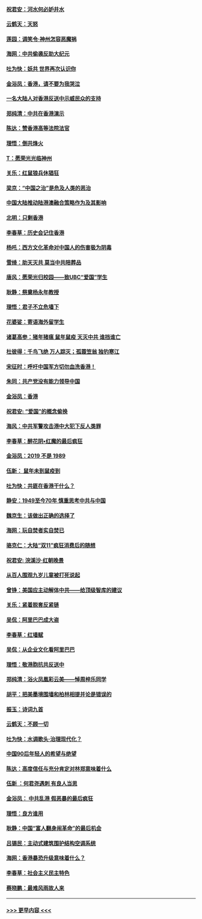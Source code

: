 #### [祝君安：河水何必妒井水](../pages/nsc993/n11675746.md?t=11231733) 
#### [云鹤天：天怒](../pages/nsc993/n11675718.md?t=11231733) 
#### [莲园：调笑令‧神州怎容恶魔祸](../pages/nsc993/n11675648.md?t=11231733) 
#### [海网：中共偷袭反助大纪元](../pages/nsc993/n11673515.md?t=11231733) 
#### [吐为快：妖共 世界再次认识你](../pages/nsc993/n11673506.md?t=11231733) 
#### [金浴凤：香港，请不要为我哭泣](../pages/nsc993/n11673248.md?t=11231733) 
#### [一名大陆人对香港反送中示威民众的支持](../pages/nsc993/n11672615.md?t=11231733) 
#### [郑纯清：中共在香港演示](../pages/nsc993/n11670539.md?t=11231733) 
#### [陈达：赞香港高等法院法官](../pages/nsc993/n11669542.md?t=11231733) 
#### [理悟：倒共烽火](../pages/nsc993/n11668844.md?t=11231733) 
#### [T：愿荣光光临神州](../pages/nsc993/n11668421.md?t=11231733) 
#### [关乐：红鼠狼兵休猖狂](../pages/nsc993/n11668378.md?t=11231733) 
#### [梁京：“中国之治”是危及人类的恶治](../pages/nsc993/n11668328.md?t=11231733) 
#### [中国大陆推动陆港澳融合策略作为及其影响](../pages/nsc993/n11668157.md?t=11231733) 
#### [北明：只剩香港](../pages/nsc993/n11668002.md?t=11231733) 
#### [李春草：历史会记住香港](../pages/nsc993/n11667927.md?t=11231733) 
#### [杨吒：西方文化革命对中国人的伤害极为阴毒](../pages/nsc993/n11664521.md?t=11231733) 
#### [雪绮：助天灭共 莫当中共陪葬品](../pages/nsc993/n11662650.md?t=11231733) 
#### [唐风：愿荣光归校园——致UBC“爱国”学生](../pages/nsc993/n11662194.md?t=11231733) 
#### [耿静：祭奠杨永年教授](../pages/nsc993/n11662514.md?t=11231733) 
#### [理悟：君子不立危墙下](../pages/nsc993/n11662172.md?t=11231733) 
#### [花婆娑：寄语海外留学生](../pages/nsc993/n11662121.md?t=11231733) 
#### [诸葛高参：猪年猪瘟 鼠年鼠疫 天灭中共 谁挡谁亡](../pages/nsc993/n11661980.md?t=11231733) 
#### [杜彼得：千鸟飞绝 万人踪灭；孤蓑笠翁 独钓寒江](../pages/nsc993/n11661170.md?t=11231733) 
#### [宋征时：呼吁中国军方切勿血洗香港！](../pages/nsc993/n11415318.md?t=11231733) 
#### [朱同：共产党没有能力领导中国](../pages/nsc993/n11660421.md?t=11231733) 
#### [金浴凤：香港](../pages/nsc993/n11660419.md?t=11231733) 
#### [祝君安: “爱国”的概念偷换](../pages/nsc993/n11659706.md?t=11231733) 
#### [海风：中共军警攻击港中大犯下反人类罪](../pages/nsc993/n11659632.md?t=11231733) 
#### [李春草：醉花阴•红魔的最后疯狂](../pages/nsc993/n11659287.md?t=11231733) 
#### [金浴凤：2019 不是 1989](../pages/nsc993/n11657663.md?t=11231733) 
#### [伍新： 鼠年未到鼠疫到](../pages/nsc993/n11655098.md?t=11231733) 
#### [吐为快：共匪在香港干什么？](../pages/nsc993/n11654891.md?t=11231733) 
#### [静安：1949至今70年 慎重思考中共与中国](../pages/nsc993/n11651244.md?t=11231733) 
#### [魏京生：该做出正确的选择了](../pages/nsc993/n11653084.md?t=11231733) 
#### [海网：玩自焚者实自焚已](../pages/nsc993/n11652423.md?t=11231733) 
#### [骆克仁：大陆“双11”疯狂消费后的随想](../pages/nsc993/n11652305.md?t=11231733) 
#### [祝君安: 浣溪沙·红朝晚景](../pages/nsc993/n11652258.md?t=11231733) 
#### [从百人围观九岁儿童被打死说起](../pages/nsc993/n11651030.md?t=11231733) 
#### [曾铮：美国应主动解体中共——给顶级智库的建议](../pages/nsc993/n11649888.md?t=11231733) 
#### [关乐：紧着脱套反紧链](../pages/nsc993/n11649069.md?t=11231733) 
#### [吴侃：阿里巴巴成大盗](../pages/nsc993/n11645523.md?t=11231733) 
#### [李春草：红墙赋](../pages/nsc993/n11646389.md?t=11231733) 
#### [吴侃：从企业文化看阿里巴巴](../pages/nsc993/n11645476.md?t=11231733) 
#### [理悟：敬港胞抗共反送中](../pages/nsc993/n11645466.md?t=11231733) 
#### [郑纯清：浴火凤凰彩云美——悼周梓乐同学](../pages/nsc993/n11645155.md?t=11231733) 
#### [胡平：把美墨境围墙和柏林相提并论是错误的](../pages/nsc993/n11645134.md?t=11231733) 
#### [振玉：诗词九首](../pages/nsc993/n11644081.md?t=11231733) 
#### [云鹤天：不顾一切](../pages/nsc993/n11643508.md?t=11231733) 
#### [吐为快：水调歌头·治理现代化？](../pages/nsc993/n11643485.md?t=11231733) 
#### [中国90后年轻人的希望与绝望](../pages/nsc993/n11642317.md?t=11231733) 
#### [陈达：高度信任与充分肯定对林郑意味着什么](../pages/nsc993/n11641441.md?t=11231733) 
#### [伍新 ：何君尧遇刺 有良人当思](../pages/nsc993/n11641503.md?t=11231733) 
#### [金浴凤： 中共乱港  假恶暴的最后疯狂](../pages/nsc993/n11641495.md?t=11231733) 
#### [理悟：良方谁用](../pages/nsc993/n11641463.md?t=11231733) 
#### [耿静：中国“富人翻身闹革命”的最后机会](../pages/nsc993/n11640655.md?t=11231733) 
#### [吕锡民：主动式建筑围护结构空调系统](../pages/nsc993/n11640168.md?t=11231733) 
#### [海网：香港暴恐升级意味着什么？](../pages/nsc993/n11635904.md?t=11231733) 
#### [李春草：社会主义民主特色](../pages/nsc993/n11634657.md?t=11231733) 
#### [蔡晓鹏：最难风雨故人来](../pages/nsc993/n11633145.md?t=11231733) 

----
#### [ >>> 更早内容 <<< ](../indexes/nsc993-earlier.md)

